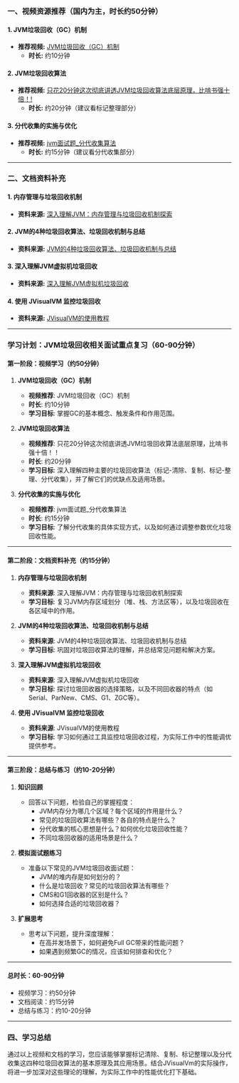 
### **一、视频资源推荐（国内为主，时长约50分钟）**

#### 1. **JVM垃圾回收（GC）机制**
   - **推荐视频:** [JVM垃圾回收（GC）机制](https://www.bilibili.com/video/BV1Gv411W7Hb/)
     - **时长:** 约10分钟

#### 2. **JVM垃圾回收算法**
   - **推荐视频:** [只花20分钟这次彻底讲透JVM垃圾回收算法底层原理，比啃书强十倍！!](https://www.bilibili.com/video/BV1Di421f7Y6/)
     - **时长:** 约20分钟（建议看标记整理部分）

#### 3. **分代收集的实施与优化**
   - **推荐视频:** [jvm面试题_分代收集算法](https://www.bilibili.com/video/BV1sx4y1U74c/)
     - **时长:** 约15分钟（建议看分代收集部分）

---

### **二、文档资料补充**

#### 1. **内存管理与垃圾回收机制**
   - **资料来源:** [深入理解JVM：内存管理与垃圾回收机制探索](https://blog.csdn.net/Databuff/article/details/140260845)
#### 2. **JVM的4种垃圾回收算法、垃圾回收机制与总结**
   - **资料来源:** [JVM的4种垃圾回收算法、垃圾回收机制与总结](https://blog.csdn.net/u013621398/article/details/118731318)
#### 3. **深入理解JVM虚拟机垃圾回收**
   - **资料来源:** [深入理解JVM虚拟机垃圾回收](https://blog.csdn.net/dengdeng333/article/details/145538986)
#### 4. **使用 JVisualVM 监控垃圾回收**
   - **资料来源:** [JVisualVM的使用教程](https://blog.csdn.net/DevelopmentStack/article/details/117385852)

---

### **学习计划：JVM垃圾回收相关面试重点复习（60-90分钟）**
 
#### **第一阶段：视频学习（约50分钟）**
1. **JVM垃圾回收（GC）机制**  
   - **视频推荐**: JVM垃圾回收（GC）机制  
   - **时长**: 约10分钟  
   - **学习目标**: 掌握GC的基本概念、触发条件和作用范围。  

2. **JVM垃圾回收算法**  
   - **视频推荐**: 只花20分钟这次彻底讲透JVM垃圾回收算法底层原理，比啃书强十倍！！  
   - **时长**: 约20分钟  
   - **学习目标**: 深入理解四种主要的垃圾回收算法（标记-清除、复制、标记-整理、分代收集），并了解它们的优缺点及适用场景。  

3. **分代收集的实施与优化**  
   - **视频推荐**: jvm面试题_分代收集算法  
   - **时长**: 约15分钟  
   - **学习目标**: 了解分代收集的具体实现方式，以及如何通过调整参数优化垃圾回收性能。  

---

#### **第二阶段：文档资料补充（约15分钟）**
1. **内存管理与垃圾回收机制**  
   - **资料来源**: 深入理解JVM：内存管理与垃圾回收机制探索  
   - **学习目标**: 复习JVM内存区域划分（堆、栈、方法区等），以及垃圾回收在各区域中的作用。  

2. **JVM的4种垃圾回收算法、垃圾回收机制与总结**  
   - **资料来源**: JVM的4种垃圾回收算法、垃圾回收机制与总结  
   - **学习目标**: 巩固对垃圾回收算法的理解，并总结常见问题和解决方案。  

3. **深入理解JVM虚拟机垃圾回收**  
   - **资料来源**: 深入理解JVM虚拟机垃圾回收  
   - **学习目标**: 探讨垃圾回收器的选择策略，以及不同回收器的特点（如Serial、ParNew、CMS、G1、ZGC等）。  

4. **使用 JVisualVM 监控垃圾回收**  
   - **资料来源**: JVisualVM的使用教程  
   - **学习目标**: 学习如何通过工具监控垃圾回收过程，为实际工作中的性能调优提供参考。  

---

#### **第三阶段：总结与练习（约10-20分钟）**
1. **知识回顾**  
   - 回答以下问题，检验自己的掌握程度：  
     - JVM内存分为哪几个区域？每个区域的作用是什么？  
     - 常见的垃圾回收算法有哪些？各自的特点是什么？  
     - 分代收集的核心思想是什么？如何优化垃圾回收性能？  
     - 不同垃圾回收器的适用场景是什么？  

2. **模拟面试题练习**  
   - 准备以下常见的JVM垃圾回收面试题：  
     - JVM的堆内存是如何划分的？  
     - 什么是垃圾回收？常见的垃圾回收算法有哪些？  
     - CMS和G1回收器的区别是什么？  
     - 如何选择合适的垃圾回收器？  

3. **扩展思考**  
   - 思考以下问题，提升深度理解：  
     - 在高并发场景下，如何避免Full GC带来的性能问题？  
     - 如果遇到频繁GC的情况，应该如何排查和优化？  

---

#### **总时长：60-90分钟**
- 视频学习：约50分钟  
- 文档阅读：约15分钟  
- 总结与练习：约10-20分钟  

---

### **四、学习总结**

通过以上视频和文档的学习，您应该能够掌握标记清除、复制、标记整理以及分代收集这四种垃圾回收算法的基本原理及其应用场景。结合JVisualVm的实际操作，将进一步加深对这些理论的理解，为实际工作中的性能优化打下基础。